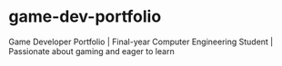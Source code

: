 # game-dev-portfolio
Game Developer Portfolio | Final-year Computer Engineering Student | Passionate about gaming and eager to learn
